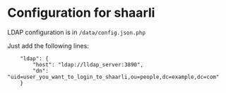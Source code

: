# Configuration for shaarli

LDAP configuration is in ```/data/config.json.php```

Just add the following lines:
```
    "ldap": {
        "host": "ldap://lldap_server:3890",
        "dn": "uid=user_you_want_to_login_to_shaarli,ou=people,dc=example,dc=com"
    }
```
